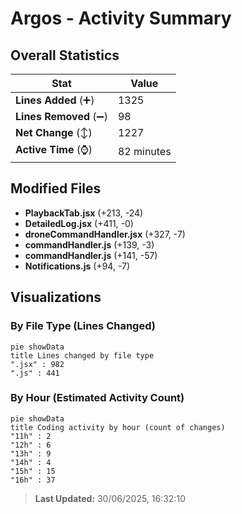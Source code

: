 # Argos - Activity Summary 

## Overall Statistics

| Stat                   | Value                                                             |
| ---------------------- | ----------------------------------------------------------------- |
| **Lines Added** (➕)   | 1325                                          |
| **Lines Removed** (➖) | 98                                        |
| **Net Change** (↕)    | 1227                |
| **Active Time** (⌚)   | 82 minutes |


## Modified Files
- **PlaybackTab.jsx** (+213, -24)
- **DetailedLog.jsx** (+411, -0)
- **droneCommandHandler.jsx** (+327, -7)
- **commandHandler.js** (+139, -3)
- **commandHandler.js** (+141, -57)
- **Notifications.js** (+94, -7)

## Visualizations

### By File Type (Lines Changed)

```mermaid
pie showData
title Lines changed by file type
".jsx" : 982
".js" : 441
```

### By Hour (Estimated Activity Count)

```mermaid
pie showData
title Coding activity by hour (count of changes)
"11h" : 2
"12h" : 6
"13h" : 9
"14h" : 4
"15h" : 15
"16h" : 37
```


> **Last Updated:** 30/06/2025, 16:32:10